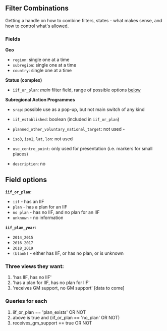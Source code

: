 ## Filter Combinations

Getting a handle on how to combine filters, states - what makes sense, and how to control what's allowed.

### Fields

**Geo**

  - `region`: single one at a time
  - `subregion`: single one at a time
  - `country`: single one at a time


**Status (complex)**

- `iif_or_plan`: _main_ filter field, range of possible options [below](#detail_for_iif_or_plan)


**Subregional Action Programmes**

- `srap`: possible use as a pop-up, but not main switch of any kind

- `iif_established`: boolean (included in `iif_or_plan`)
- `planned_other_voluntary_national_target`: not used - 
- `iso3`, `iso2`, `lat`, `lon`: not used
- `use_centre_point`: only used for presentation (i.e. markers for small places)
- `description`: no 


## Field options

**`iif_or_plan`:**

- `iif` - has an IIF
- `plan` - has a plan for an IIF
- `no plan` - has no IIF, and no plan for an IIF
- `unknown` - no information

**`iif_plan_year`:**

- `2014_2015`
- `2016_2017`
- `2018_2019`
- `(blank)` - either has IIF, or has no plan, or is unknown


### Three views they want: 

1. 'has IIF, has no IIF'
2. 'has a plan for IIF, has no plan for IIF'
3. 'receives GM support, no GM support' [data to come]

### Queries for each

1. iif_or_plan == 'plan_exists' OR NOT
2. above is true and (iif_or_plan == 'no_plan' OR NOT)
3. receives_gm_support == true OR NOT
